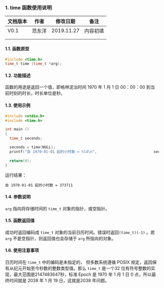 ### 1. time  函数使用说明





| 文档版本 | 作者   | 修改日期   | 备注     |
| -------- | ------ | ---------- | -------- |
| V0.1     | 范东洋 | 2019.11.27 | 内容初填 |
|          |        |            |          |
|          |        |            |          |





#### 1.1. 函数原型

```c
#include <time.h>
time_t time (time_t *arg);
```



#### 1.2. 功能描述

函数的用途是返回一个值，即格林泥治时间 1970 年 1 月 1 日 00：00：00 到当前时刻的时长，时长单位是秒。



#### 1.3. 使用示例

```c
#include <stdio.h>
#include <time.h>

int main ()
{
  time_t seconds;

  seconds = time(NULL);
  printf("自 1970-01-01 起的小时数 = %ld\n",                          seconds/3600);
  
  return(0);
}
```

运行结果：

```
自 1970-01-01 起的小时数 = 373711
```







#### 1.4. 参数说明

`arg` 指向将存储时间的 `time_t` 对象的指针，或空指针。







#### 1.5. 函数返回值

成功时返回编码成 `time_t` 对象的当前日历时间。错误时返回`(time_t)(-1)` 。若 `arg` 不是空指针，则返回值也会存储于 `arg` 所指向的对象。

 





#### 1.6. 使用注意事项

  日历时间在 `time_t` 中的编码是未指定的，  但多数系统遵循 POSIX 规定，返回保有从纪元开始至今秒数的整数类型值。那么 `time_t` 是一个32 位有符号整数的实现，最大范围是2147483647秒，标准 Epoch 是 1970 年 1 月 1 日 0 点，所以最终时间就是 2038 年 1 月 19 日，这就是2038 年问题。 
